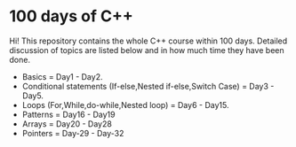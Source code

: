 # 100 days of C++

Hi! This repository contains the whole C++ course within 100 days.
Detailed discussion of topics are listed below and in how much time they have been done.

- Basics = Day1 - Day2.
- Conditional statements (If-else,Nested if-else,Switch Case) = Day3 - Day5.
- Loops (For,While,do-while,Nested loop) = Day6 - Day15.
- Patterns = Day16 - Day19
- Arrays = Day20 - Day28
- Pointers = Day-29 - Day-32
